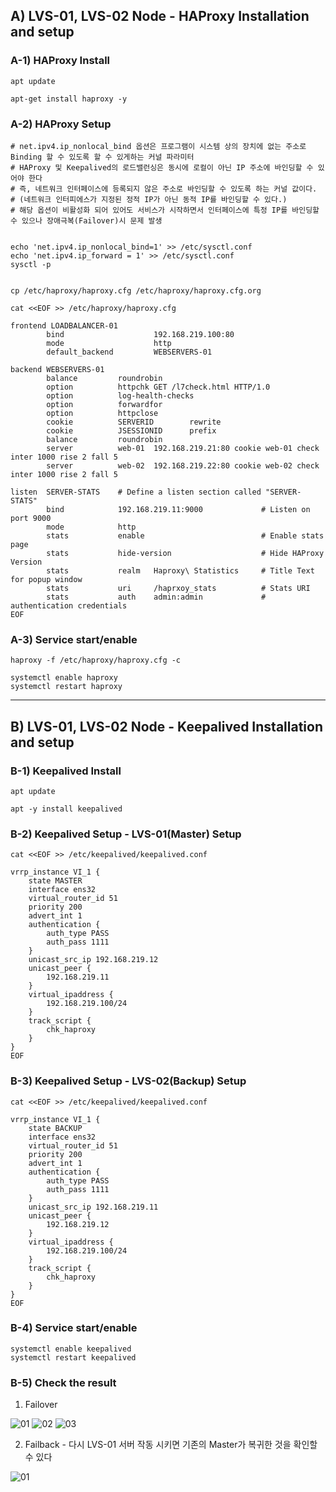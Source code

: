 ## A) LVS-01, LVS-02 Node - HAProxy Installation and setup 

### A-1) HAProxy Install
```
apt update

apt-get install haproxy -y
```

### A-2) HAProxy Setup
```
# net.ipv4.ip_nonlocal_bind 옵션은 프로그램이 시스템 상의 장치에 없는 주소로 Binding 할 수 있도록 할 수 있게하는 커널 파라미터
# HAProxy 및 Keepalived의 로드밸런싱은 동시에 로컬이 아닌 IP 주소에 바인딩할 수 있어야 한다
# 즉, 네트워크 인터페이스에 등록되지 않은 주소로 바인딩할 수 있도록 하는 커널 값이다. 
# (네트워크 인터피에스가 지정된 정적 IP가 아닌 동적 IP를 바인딩할 수 있다.)
# 해당 옵션이 비활성화 되어 있어도 서비스가 시작하면서 인터페이스에 특정 IP를 바인딩할 수 있으나 장애극복(Failover)시 문제 발생


echo 'net.ipv4.ip_nonlocal_bind=1' >> /etc/sysctl.conf
echo 'net.ipv4.ip_forward = 1' >> /etc/sysctl.conf
sysctl -p


cp /etc/haproxy/haproxy.cfg /etc/haproxy/haproxy.cfg.org

cat <<EOF >> /etc/haproxy/haproxy.cfg

frontend LOADBALANCER-01
        bind                    192.168.219.100:80
        mode                    http
        default_backend         WEBSERVERS-01

backend WEBSERVERS-01
        balance         roundrobin
        option          httpchk GET /l7check.html HTTP/1.0
        option          log-health-checks
        option          forwardfor
        option          httpclose
        cookie          SERVERID        rewrite
        cookie          JSESSIONID      prefix
        balance         roundrobin
        server          web-01  192.168.219.21:80 cookie web-01 check inter 1000 rise 2 fall 5
        server          web-02  192.168.219.22:80 cookie web-02 check inter 1000 rise 2 fall 5

listen  SERVER-STATS    # Define a listen section called "SERVER-STATS"
        bind            192.168.219.11:9000             # Listen on port 9000
        mode            http
        stats           enable                          # Enable stats page
        stats           hide-version                    # Hide HAProxy Version
        stats           realm   Haproxy\ Statistics     # Title Text for popup window
        stats           uri     /haprxoy_stats          # Stats URI
        stats           auth    admin:admin             # authentication credentials
EOF
```

### A-3) Service start/enable
```
haproxy -f /etc/haproxy/haproxy.cfg -c

systemctl enable haproxy
systemctl restart haproxy
```

----

## B) LVS-01, LVS-02 Node - Keepalived Installation and setup 

### B-1) Keepalived Install
```
apt update 

apt -y install keepalived
```

### B-2) Keepalived Setup - LVS-01(Master) Setup
```
cat <<EOF >> /etc/keepalived/keepalived.conf

vrrp_instance VI_1 {
    state MASTER
    interface ens32
    virtual_router_id 51
    priority 200
    advert_int 1
    authentication {
        auth_type PASS
        auth_pass 1111
    }
    unicast_src_ip 192.168.219.12
    unicast_peer {
        192.168.219.11
    }
    virtual_ipaddress {
        192.168.219.100/24
    }
    track_script {
        chk_haproxy
    }
}
EOF
```

### B-3) Keepalived Setup - LVS-02(Backup) Setup
```
cat <<EOF >> /etc/keepalived/keepalived.conf

vrrp_instance VI_1 {
    state BACKUP
    interface ens32
    virtual_router_id 51
    priority 200
    advert_int 1
    authentication {
        auth_type PASS
        auth_pass 1111
    }
    unicast_src_ip 192.168.219.11
    unicast_peer {
        192.168.219.12
    }
    virtual_ipaddress {
        192.168.219.100/24
    }
    track_script {
        chk_haproxy
    }
}
EOF
```

### B-4) Service start/enable
```
systemctl enable keepalived
systemctl restart keepalived
```

### B-5) Check the result

1) Failover

![01](https://user-images.githubusercontent.com/42735894/177974884-b534a482-0a28-4c67-836e-0999aaa10146.PNG)
![02](https://user-images.githubusercontent.com/42735894/177974905-f0b7627c-7379-494f-9a86-053222393a69.PNG)
![03](https://user-images.githubusercontent.com/42735894/177974916-2d4b64a1-3a5a-4eb5-b79d-0e7e99eeff78.PNG)

2) Failback - 다시 LVS-01 서버 작동 시키면 기존의 Master가 복귀한 것을 확인할 수 있다

![01](https://user-images.githubusercontent.com/42735894/177974884-b534a482-0a28-4c67-836e-0999aaa10146.PNG)